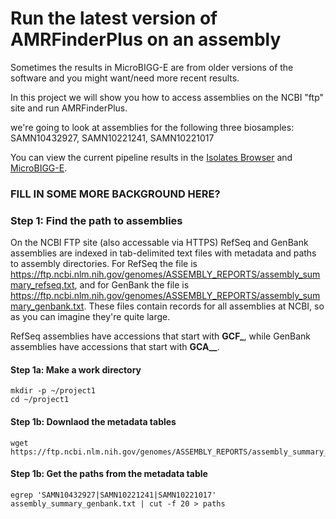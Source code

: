 Run the latest version of AMRFinderPlus on an assembly
=======================================================

Sometimes the results in MicroBIGG-E are from older versions of the software and you might want/need more recent results.

In this project we will show you how to access assemblies on the NCBI "ftp" site and run AMRFinderPlus.

we're going to look at assemblies for the following three biosamples: SAMN10432927, SAMN10221241, SAMN10221017

You can view the current pipeline results in the [Isolates Browser](https://www.ncbi.nlm.nih.gov/pathogens/isolates/#SAMN10432927%20SAMN10221241%20SAMN10221017) and [MicroBIGG-E](https://www.ncbi.nlm.nih.gov/pathogens/microbigge/#SAMN10432927%20SAMN10221241%20SAMN10221017). 

### FILL IN SOME MORE BACKGROUND HERE?

### Step 1: Find the path to assemblies

On the NCBI FTP site (also accessable via HTTPS) RefSeq and GenBank assemblies are indexed in tab-delimited text files with metadata and paths to assembly directories. For RefSeq the file is <https://ftp.ncbi.nlm.nih.gov/genomes/ASSEMBLY_REPORTS/assembly_summary_refseq.txt>, and for GenBank the file is <https://ftp.ncbi.nlm.nih.gov/genomes/ASSEMBLY_REPORTS/assembly_summary_genbank.txt>.  These files contain records for all assemblies at NCBI, so as you can imagine they're quite large.

RefSeq assemblies have accessions that start with **GCF_**, while GenBank assemblies have accessions that start with **GCA__**.

#### Step 1a: Make a work directory

```
mkdir -p ~/project1
cd ~/project1
```

#### Step 1b: Downlaod the metadata tables

```
wget https://ftp.ncbi.nlm.nih.gov/genomes/ASSEMBLY_REPORTS/assembly_summary_genbank.txt
```

#### Step 1b: Get the paths from the metadata table

```
egrep 'SAMN10432927|SAMN10221241|SAMN10221017' assembly_summary_genbank.txt | cut -f 20 > paths
